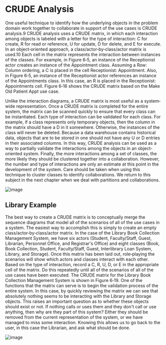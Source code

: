 # CRUDE Analysis

One useful technique to identify how the underlying objects in the problem domain work together to collaborate in support of the use cases is CRUDE analysis.9 CRUDE analysis uses a CRUDE matrix, in which each interaction among objects is labeled with a letter for the type of interaction: C for create, R for read or reference, U for update, D for delete, and E for execute. In an object‐oriented approach, a class/actor‐by‐class/actor matrix is used.10 Each cell in the matrix represents the interaction between instances of the classes. For example, in Figure 6‐5, an instance of the Receptionist actor creates an instance of the Appointment class. Assuming a Row: Column ordering, a C is placed in the cell Receptionist: Appointment. Also, in Figure 6‐5, an instance of the Receptionist actor references an instance of the Appointments class. In this case, an R is placed in the Receptionist: Appointments cell. Figure 6‐16 shows the CRUDE matrix based on the Make Old Patient Appt use case.

Unlike the interaction diagrams, a CRUDE matrix is most useful as a system‐wide representation. Once a CRUDE matrix is completed for the entire system, the matrix can be scanned quickly to ensure that every class can be instantiated. Each type of interaction can be validated for each class. For example, if a class represents only temporary objects, then the column in the matrix should have a D in it somewhere. Otherwise, the instances of the class will never be deleted. Because a data warehouse contains historical data, objects that are to be stored in one should not have any U or D entries in their associated columns. In this way, CRUDE analysis can be used as a way to partially validate the interactions among the objects in an object‐oriented system. Finally, the more interactions among a set of classes, the more likely they should be clustered together into a collaboration. However, the number and type of interactions are only an estimate at this point in the development of the system. Care should be taken when using this technique to cluster classes to identify collaborations. We return to this subject in the next chapter when we deal with partitions and collaborations.

![image](https://user-images.githubusercontent.com/73081144/178658398-6460fd7d-b287-4abb-943b-3dccc877e8dc.png)

## Library Example

The best way to create a CRUDE matrix is to conceptually merge the sequence diagrams that model all of the scenarios of all of the use cases in a system. The easiest way to accomplish this is simply to create an empty class/actor‐by‐class/actor matrix. In the case of the Library Book Collection Management System, we have six actors (Student, Faculty/Staff, Guest, Librarian, Personnel Office, and Registrar's Office) and eight classes (Book, Book Collection, Student, Faculty/Staff, Guest, Interlibrary Loan System, Library, and Storage). Once this matrix has been laid out, role‐playing the scenarios will show which actors and classes interact with each other. Based on the type of interaction, record a C, R, U, D, or E in the appropriate cell of the matrix. Do this repeatedly until all of the scenarios of all of the use cases have been executed. The CRUDE matrix for the Library Book Collection Management System is shown in Figure 6‐19. One of the functions that the matrix can serve is to begin the validation process of the entire system. In this case, by quickly reviewing the matrix we can see that absolutely nothing seems to be interacting with the Library and Storage objects. This raises an important question as to whether these objects should exist or not. If nothing calls or uses them and they don't call or use anything, then why are they part of this system? Either they should be removed from the current representation of the system, or we have managed to miss some interaction. Knowing this allows us to go back to the user, in this case the Librarian, and ask what should be done.

![image](https://user-images.githubusercontent.com/73081144/178658447-c69ea320-8b39-43b9-b485-74ca8f04cf0f.png)
